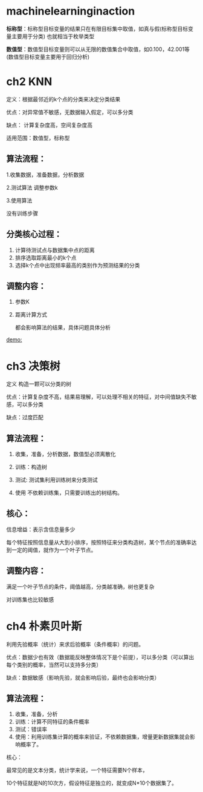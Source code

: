 # machinelearninginaction





**标称型**：标称型目标变量的结果只在有限目标集中取值，如真与假(标称型目标变量主要用于分类) 也就相当于枚举类型

**数值型**：数值型目标变量则可以从无限的数值集合中取值，如0.100，42.001等 (数值型目标变量主要用于回归分析)



# ch2 KNN

定义：根据最邻近的k个点的分类来决定分类结果

优点：对异常值不敏感，无数据输入假定，可以多分类

缺点： 计算复杂度高，空间复杂度高

适用范围：数值型，标称型

## 算法流程：

1.收集数据，准备数据，分析数据

2.测试算法  调整参数k

3.使用算法

没有训练步骤

## 分类核心过程：

1. 计算待测试点与数据集中点的距离
2. 排序选取距离最小的k个点
3. 选择k个点中出现频率最高的类别作为预测结果的分类

## 调整内容：

1. 参数K

2. 距离计算方式

   都会影响算法的结果，具体问题具体分析

[demo:](<https://github.com/sun8904/machinelearninginaction/tree/master/Ch02>) 



# ch3 决策树

定义 构造一颗可以分类的树

优点：计算复杂度不高，结果易理解，可以处理不相关的特征，对中间值缺失不敏感，可以多分类

缺点：过度匹配

## 算法流程：

1. 收集，准备，分析数据，数值型必须离散化

2. 训练：构造树
3. 测试: 测试集利用训练树来分类测试
4. 使用 不依赖训练集，只需要训练出的树结构。

## 核心：

信息增益：表示含信息量多少

每个特征按照信息量从大到小排序，按照特征来分类构造树，某个节点的准确率达到一定的阈值，就作为一个叶子节点。

## 调整内容：

满足一个叶子节点的条件，阈值越高，分类越准确，树也更复杂

对训练集也比较敏感



# ch4 朴素贝叶斯

利用先验概率（统计）来求后验概率（条件概率）的问题。

优点：数据少也有效（数据能反映整体情况下是个前提），可以多分类（可以算出每个类别的概率，当然可以支持多分类）

缺点：数据敏感（影响先验，就会影响后验，最终也会影响分类）

## 算法流程：

1. 收集，准备，分析
2. 训练：计算不同特征的条件概率
3. 测试：错误率
4. 使用：利用训练集计算的概率来验证，不依赖数据集，增量更新数据集就会影响概率了。

核心：

最常见的是文本分类，统计学来说，一个特征需要N个样本，

10个特征就是N的10次方，假设特征是独立的，就变成N*10个数据集了。

